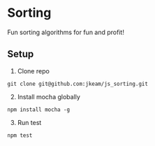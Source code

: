 # Sorting
Fun sorting algorithms for fun and profit!

## Setup
1.  Clone repo

  ```shell
  git clone git@github.com:jkeam/js_sorting.git
  ```
2.  Install mocha globally

  ```shell
  npm install mocha -g
  ```

3.  Run test
  ```shell
  npm test
  ```

